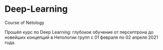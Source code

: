 # Deep-Learning
Course of Netology

Прошёл курс по 
Deep Learning: глубокое обучение от персептрона до новейших концепций
в Нетологии групп с 01 февраля по 02 апреля 2021 года.

